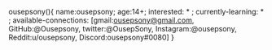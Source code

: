
ousepsony(){
  name:ousepsony;
  age:14+;
  interested: * ;
  currently-learning: * ;
  available-connections: [gmail:ousepsony@gmail.com, GitHub:@Ousepsony, twitter:@OusepSony, Instagram:@ousepsony, Reddit:u/ousepsony, Discord:ousepsony#0080]
  }

